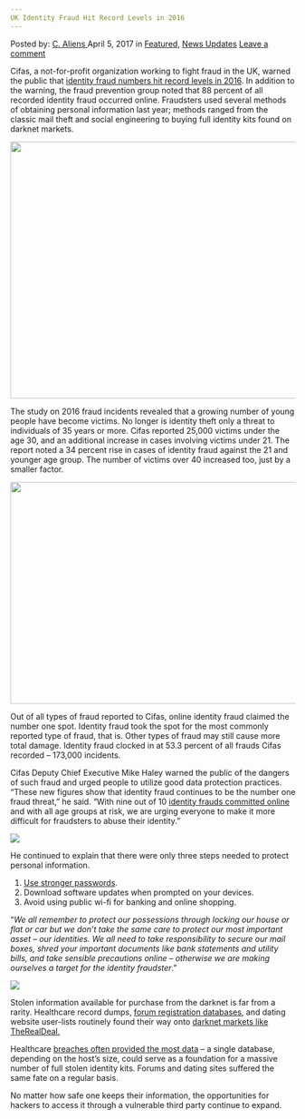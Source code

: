 ```yaml
---
UK Identity Fraud Hit Record Levels in 2016
---
```

<article class="post-listing post-19010 post type-post status-publish format-standard has-post-thumbnail hentry category-deepdot-news category-news-updates tag-3336 tag-fraud tag-hit tag-identity tag-levels tag-record tag-uk">
    <div class="post-inner">
        <span>Posted by: <a href="https://www.deepdotweb.com/author/caliens/" title="">C. Aliens </a></span>
    <span>April 5, 2017</span>
    <span>in <a href="https://www.deepdotweb.com/category/deepdot-news/" rel="category tag">Featured</a>, <a href="https://www.deepdotweb.com/category/news-updates/" rel="category tag">News Updates</a></span>
    <span><a href="https://www.deepdotweb.com/2017/04/05/uk-identity-fraud-hit-record-levels-2016/#respond">Leave a comment</a></span>
    </p>
    <div class="clear"></div>
    <div class="entry">
    <p>Cifas, a not-for-profit organization working to fight fraud in the UK, warned the public that <a href="https://www.cifas.org.uk/press_centre/identity-fraud-reaches-record-levels">identity fraud numbers hit record levels in 2016</a>. In addition to the warning, the fraud prevention group noted that 88 percent of all recorded identity fraud occurred online. Fraudsters used several methods of obtaining personal information last year; methods ranged from the classic mail theft and social engineering​ to buying full identity kits found on darknet markets.</p>
    <p><img class="wp-image-19023 aligncenter" src="https://www.deepdotweb.com/wp-content/uploads/2017/04/word-image-3.jpeg" width="853" height="453" srcset="https://www.deepdotweb.com/wp-content/uploads/2017/04/word-image-3.jpeg 1200w, https://www.deepdotweb.com/wp-content/uploads/2017/04/word-image-3-300x159.jpeg 300w, https://www.deepdotweb.com/wp-content/uploads/2017/04/word-image-3-1024x544.jpeg 1024w" sizes="(max-width: 853px) 100vw, 853px"/></p>
    <p>The study on 2016 fraud incidents revealed that a growing number of young people have become victims. No longer is identity theft only a threat to individuals of 35 years or more. Cifas reported 25,000 victims under the age 30, and an additional increase in cases involving victims under 21. The report noted a 34 percent rise in cases of identity fraud against the 21 and younger age group. The number of victims over 40 increased too, just by a smaller factor.</p>
    <p><img class="wp-image-19024 aligncenter" src="https://www.deepdotweb.com/wp-content/uploads/2017/04/word-image-5.png" width="626" height="391" srcset="https://www.deepdotweb.com/wp-content/uploads/2017/04/word-image-5.png 805w, https://www.deepdotweb.com/wp-content/uploads/2017/04/word-image-5-300x187.png 300w" sizes="(max-width: 626px) 100vw, 626px"/></p>
    <p>Out of all types of fraud reported to Cifas, online identity fraud claimed the number one spot. Identity fraud took the spot for the most commonly reported type of fraud, that is. Other types of fraud may still cause more total damage. Identity fraud clocked in at 53.3 percent of all frauds Cifas recorded – 173,000 incidents.</p>
    <p>Cifas Deputy Chief Executive Mike Haley warned the public of the dangers of such fraud and urged people to utilize good data protection practices. “These new figures show that identity fraud continues to be the number one fraud threat,” he said. “With nine out of 10 <a href="https://www.deepdotweb.com/tag/cyber/">identity frauds committed online</a> and with all age groups at risk, we are urging everyone to make it more difficult for fraudsters to abuse their identity.”</p>
    <p><img class="wp-image-19025 aligncenter" src="https://www.deepdotweb.com/wp-content/uploads/2017/04/word-image-6.png" srcset="https://www.deepdotweb.com/wp-content/uploads/2017/04/word-image-6.png 866w, https://www.deepdotweb.com/wp-content/uploads/2017/04/word-image-6-300x153.png 300w" sizes="(max-width: 866px) 100vw, 866px"/></p>
    <p>He continued to explain that there were only three steps needed to protect personal information.</p>
    <ol>
    <li><a href="https://www.deepdotweb.com/tag/hacking/">Use stronger passwords</a>.</li>
    <li>Download software updates when prompted on your devices.</li>
    <li>Avoid using public wi-fi for banking and online shopping.</li>
    </ol>
    <p>“<em>We all remember to protect our possessions through locking our house or flat or car but we don’t take the same care to protect our most important asset – our identities. We all need to take responsibility to secure our mail boxes, shred your important documents like bank statements and utility bills, and take sensible precautions online – otherwise we are making ourselves a target for the identity fraudster</em>.”</p>
    <p><img class="wp-image-19026 aligncenter" src="https://www.deepdotweb.com/wp-content/uploads/2017/04/word-image-7.png" srcset="https://www.deepdotweb.com/wp-content/uploads/2017/04/word-image-7.png 885w, https://www.deepdotweb.com/wp-content/uploads/2017/04/word-image-7-300x108.png 300w" sizes="(max-width: 885px) 100vw, 885px"/></p>
    <p>Stolen information available for purchase from the darknet is far from a rarity. Healthcare record dumps, <a href="https://www.deepdotweb.com/2016/09/21/nearly-400000-utorrent-accounts-for-sale-on-therealdeal-market/">forum registration databases</a>, and dating website user-lists routinely found their way onto <a href="https://www.deepdotweb.com/marketplace-directory/categories/top-markets/">darknet markets like TheRealDeal.</a></p>
    <p>Healthcare <a href="https://www.deepdotweb.com/2016/10/06/researchers-tell-the-senate-how-medical-records-end-up-on-the-deepweb/">breaches often provided the most data</a> – a single database, depending on the host&#8217;s size, could serve as a foundation for a massive number of full stolen identity kits. Forums and dating sites suffered the same fate on a regular basis.</p>
    <p>No matter how safe one keeps their information, the opportunities for hackers to access it through a vulnerable third party continue to expand.</p>
    </div>
    <span style="display:none"><a href="https://www.deepdotweb.com/tag/2016/" rel="tag">2016</a> <a href="https://www.deepdotweb.com/tag/fraud/" rel="tag">fraud</a> <a href="https://www.deepdotweb.com/tag/hit/" rel="tag">hit</a> <a href="https://www.deepdotweb.com/tag/identity/" rel="tag">identity</a> <a href="https://www.deepdotweb.com/tag/levels/" rel="tag">levels</a> <a href="https://www.deepdotweb.com/tag/record/" rel="tag">record</a> <a href="https://www.deepdotweb.com/tag/uk/" rel="tag">uk</a></span> <span style="display:none" class="updated">2017-04-05</span>
    <div style="display:none" class="vcard author" itemprop="author" itemscope itemtype="http://schema.org/Person"><strong class="fn" itemprop="name"><a href="https://www.deepdotweb.com/author/caliens/" title="Posts by C. Aliens" rel="author">C. Aliens</a></strong></div>
    </div>
</article>

